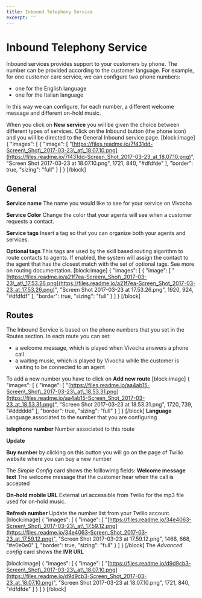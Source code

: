 ```yaml
---
title: Inbound Telephony Service
excerpt: ''
---
```


# Inbound Telephony Service

Inbound services provides support to your customers by phone. The number can be provided according to the customer language. For example, for one customer care service, we can configure two phone numbers:

* one for the English language
* one for the Italian language

In this way we can configure, for each number, a different welcome message and different on-hold music.

When you click on **New service** you will be given the choice between different types of services. Click on the Inbound button \(the phone icon\) and you will be directed to the General Inbound service page. \[block:image\] { "images": \[ { "image": \[ "[https://files.readme.io/7f431dd-Screen\_Shot\_2017-03-23\_at\_18.07.10.png](https://files.readme.io/7f431dd-Screen_Shot_2017-03-23_at_18.07.10.png)", "Screen Shot 2017-03-23 at 18.07.10.png", 1721, 840, "\#dfdfde" \], "border": true, "sizing": "full" } \] } \[/block\]

## General

**Service name** The name you would like to see for your service on Vivocha

**Service Color** Change the color that your agents will see when a customer requests a contact.

**Service tags** Insert a tag so that you can organize both your agents and services.

**Optional tags** This tags are used by the skill based routing algorithm to route contacts to agents. If enabled, the system will assign the contact to the agent that has the closest match with the set of optional tags. See more on routing documentation. \[block:image\] { "images": \[ { "image": \[ "[https://files.readme.io/a21f7ea-Screen\_Shot\_2017-03-23\_at\_17.53.26.png](https://files.readme.io/a21f7ea-Screen_Shot_2017-03-23_at_17.53.26.png)", "Screen Shot 2017-03-23 at 17.53.26.png", 1920, 924, "\#dfdfdf" \], "border": true, "sizing": "full" } \] } \[/block\]

## Routes

The Inbound Service is based on the phone numbers that you set in the Routes section. In each route you can set:

* a welcome message, which is played when Vivocha answers a phone call
* a waiting music, which is played by Vivocha while the customer is waiting to be connected to an agent

To add a new number you have to click on **Add new route** \[block:image\] { "images": \[ { "image": \[ "[https://files.readme.io/aa4ab15-Screen\_Shot\_2017-03-23\_at\_18.53.31.png](https://files.readme.io/aa4ab15-Screen_Shot_2017-03-23_at_18.53.31.png)", "Screen Shot 2017-03-23 at 18.53.31.png", 1720, 739, "\#dddddd" \], "border": true, "sizing": "full" } \] } \[/block\] **Language** Language associated to the number that you are configuring

**telephone number** Number associated to this route

**Update**

**Buy number** by clicking on this button you will go on the page of Twilio website where you can buy a new number

The _Simple Config_ card shows the folllowimg fields: **Welcome message text** The welcome message that the customer hear when the call is accepted

**On-hold mobile URL** External url accessible from Twilio for the mp3 file used for on-hold music.

**Refresh number** Update the number list from your Twilio account. \[block:image\] { "images": \[ { "image": \[ "[https://files.readme.io/34e4063-Screen\_Shot\_2017-03-23\_at\_17.59.12.png](https://files.readme.io/34e4063-Screen_Shot_2017-03-23_at_17.59.12.png)", "Screen Shot 2017-03-23 at 17.59.12.png", 1466, 668, "\#e0e0e0" \], "border": true, "sizing": "full" } \] } \[/block\] The _Advanced config_ card shows the **IVR URL**

\[block:image\] { "images": \[ { "image": \[ "[https://files.readme.io/d9d9cb3-Screen\_Shot\_2017-03-23\_at\_18.07.10.png](https://files.readme.io/d9d9cb3-Screen_Shot_2017-03-23_at_18.07.10.png)", "Screen Shot 2017-03-23 at 18.07.10.png", 1721, 840, "\#dfdfde" \] } \] } \[/block\]

